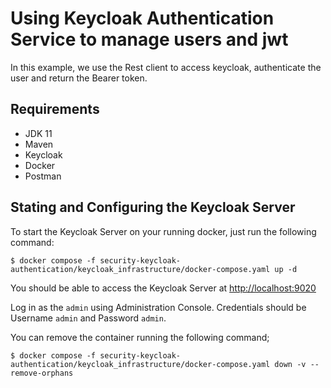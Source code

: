 # Using Keycloak Authentication Service to manage users and jwt

In this example, we use the Rest client to access keycloak, authenticate the user and return the Bearer token.

## Requirements

- JDK 11
- Maven
- Keycloak
- Docker
- Postman

## Stating and Configuring the Keycloak Server

To start the Keycloak Server on your running docker, just run the following command:

```shell
$ docker compose -f security-keycloak-authentication/keycloak_infrastructure/docker-compose.yaml up -d
```

You should be able to access the Keycloak Server at [http://localhost:9020](http://localhost:9020)

Log in as the `admin` using Administration Console. Credentials should be Username `admin` and Password `admin`. 

You can remove the container running the following command;

````shell
$ docker compose -f security-keycloak-authentication/keycloak_infrastructure/docker-compose.yaml down -v --remove-orphans
````